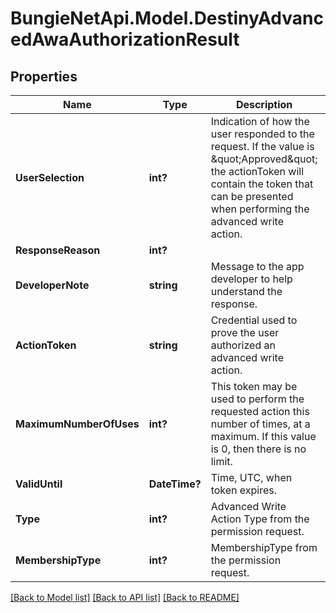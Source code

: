 # BungieNetApi.Model.DestinyAdvancedAwaAuthorizationResult
## Properties

Name | Type | Description | Notes
------------ | ------------- | ------------- | -------------
**UserSelection** | **int?** | Indication of how the user responded to the request. If the value is \&quot;Approved\&quot; the actionToken will contain the token that can be presented when performing the advanced write action. | [optional] 
**ResponseReason** | **int?** |  | [optional] 
**DeveloperNote** | **string** | Message to the app developer to help understand the response. | [optional] 
**ActionToken** | **string** | Credential used to prove the user authorized an advanced write action. | [optional] 
**MaximumNumberOfUses** | **int?** | This token may be used to perform the requested action this number of times, at a maximum. If this value is 0, then there is no limit. | [optional] 
**ValidUntil** | **DateTime?** | Time, UTC, when token expires. | [optional] 
**Type** | **int?** | Advanced Write Action Type from the permission request. | [optional] 
**MembershipType** | **int?** | MembershipType from the permission request. | [optional] 

[[Back to Model list]](../README.md#documentation-for-models) [[Back to API list]](../README.md#documentation-for-api-endpoints) [[Back to README]](../README.md)

